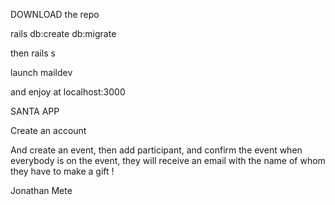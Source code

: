 DOWNLOAD the repo 


rails db:create db:migrate 


then rails s 


launch maildev


and enjoy at localhost:3000 




SANTA APP 

Create an account 

And create an event, then add participant, and confirm the event when everybody is on the event, they will receive an email with the name of whom they have to make a gift ! 


Jonathan Mete


